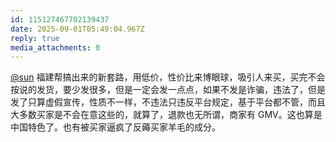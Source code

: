 ```yaml
---
id: 115127467702139437
date: 2025-09-01T05:49:04.967Z
reply: true
media_attachments: 0
---
```


[@sun](https://jiong.us/@sun) 福建帮搞出来的新套路，用低价，性价比来博眼球，吸引人来买，买完不会按说的发货，要少发很多，但是一定会发一点点，如果不发是诈骗，违法了，但是发了只算虚假宣传，性质不一样，不违法只违反平台规定，基于平台都不管，而且大多数买家是不会在意这些的，就算了，退款也无所谓，商家有 GMV。这也算是中国特色了。也有被买家逼疯了反薅买家羊毛的成分。

